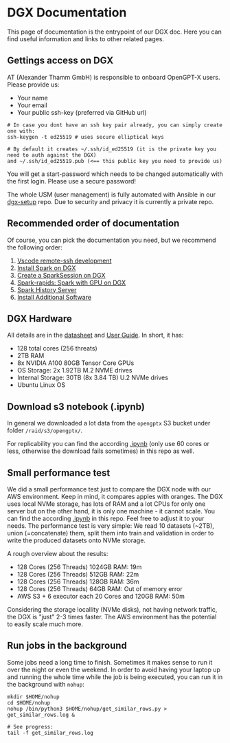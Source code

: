 # DGX Documentation

This page of documentation is the entrypoint of our DGX doc. Here you can find useful information and links to other related pages.

## Gettings access on DGX

AT (Alexander Thamm GmbH) is responsible to onboard OpenGPT-X users. Please provide us:
- Your name
- Your email
- Your public ssh-key (preferred via GitHub url)
```
# In case you dont have an ssh key pair already, you can simply create one with:
ssh-keygen -t ed25519 # uses secure elliptical keys

# By default it creates ~/.ssh/id_ed25519 (it is the private key you need to auth against the DGX) 
and ~/.ssh/id_ed25519.pub (<== this public key you need to provide us)
```

You will get a start-password which needs to be changed automatically with the first login. Please use a secure password!

The whole USM (user management) is fully automated with Ansible in our [dgx-setup](https://github.com/KubeSoup/dgx-setup) repo. Due to security and privacy it is currently a private repo.

## Recommended order of documentation

Of course, you can pick the documentation you need, but we recommend the following order:
1. [Vscode remote-ssh development](./dgx-vscode-remote-ssh.md)
2. [Install Spark on DGX](./dgx-install-spark.md)
3. [Create a SparkSession on DGX](./dgx-create-sparksession.md)
4. [Spark-rapids: Spark with GPU on DGX](./dgx-spark-rapids-gpu.md)
5. [Spark History Server](./dgx-spark-history-server.md)
6. [Install Additional Software](./dgx-install-additional-software.md)

## DGX Hardware

All details are in the [datasheet](https://images.nvidia.com/aem-dam/Solutions/Data-Center/nvidia-dgx-a100-datasheet.pdf) and [User Guide](https://docs.nvidia.com/dgx/pdf/dgxa100-user-guide.pdf).
In short, it has:
- 128 total cores (256 threats)
- 2TB RAM
- 8x NVIDIA A100 80GB Tensor Core GPUs
- OS Storage: 2x 1.92TB M.2 NVME drives
- Internal Storage: 30TB (8x 3.84 TB) U.2
NVMe drives
- Ubuntu Linux OS


## Download s3 notebook (.ipynb)

In general we downloaded a lot data from the `opengptx` S3 bucket under folder `/raid/s3/opengptx/`.

For replicability you can find the according [.ipynb](https://github.com/KubeSoup/docs/blob/main/DGX/dgx-download-s3.ipynb) (only use 60 cores or less, otherwise the download fails sometimes) in this repo as well.

## Small performance test

We did a small performance test just to compare the DGX node with our AWS environment. Keep in mind, it compares apples with oranges. The DGX uses local NVMe storage, has lots of RAM and a lot CPUs for only one server but on the other hand, it is only one machine - it cannot scale.
You can find the according [.ipynb](https://github.com/KubeSoup/docs/blob/main/DGX/dgx-performance-test.ipynb) in this repo. Feel free to adjust it to your needs. The performance test is very simple: We read 10 datasets (~2TB), union (=concatenate) them, split them into train and validation in order to write the produced datasets onto NVMe storage.

A rough overview about the results:
- 128 Cores (256 Threads) 1024GB RAM: 19m
- 128 Cores (256 Threads) 512GB RAM: 22m
- 128 Cores (256 Threads) 128GB RAM: 36m
- 128 Cores (256 Threads) 64GB RAM: Out of memory error
- AWS S3 + 6 executor each 20 Cores and 120GB RAM: 50m

Considering the storage locallity (NVMe disks), not having network traffic, the DGX is "just" 2-3 times faster. The AWS environment has the potential to easily scale much more.

## Run jobs in the background

Some jobs need a long time to finish. Sometimes it makes sense to run it over the night or even the weekend. In order to avoid having your laptop up and running the whole time while the job is being executed, you can run it in the background with `nohup`:
```
mkdir $HOME/nohup
cd $HOME/nohup
nohup /bin/python3 $HOME/nohup/get_similar_rows.py > get_similar_rows.log &

# See progress:
tail -f get_similar_rows.log
```

